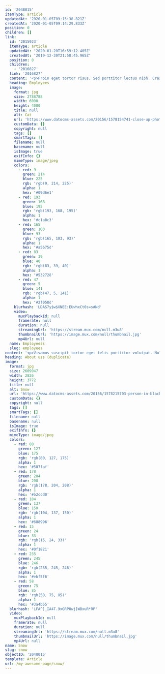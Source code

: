 ```yaml
---
id: '2048015'
itemType: article
updatedAt: '2020-01-05T09:15:38.821Z'
createdAt: '2020-01-05T09:14:29.833Z'
position: 0
children: []
link:
  id: '2015923'
  itemType: article
  updatedAt: '2020-01-20T16:59:12.405Z'
  createdAt: '2019-12-30T21:58:45.965Z'
  position: 0
  children:
    - '2016827'
  link: '2016827'
  content: '<p>Proin eget tortor risus. Sed porttitor lectus nibh. Cras ultricies ligula sed magna dictum porta. Curabitur arcu erat, accumsan id imperdiet et, porttitor at sem.</p><p>Curabitur arcu erat, accumsan id imperdiet et, porttitor at sem. Nulla quis lorem ut libero malesuada feugiat. Proin eget tortor risus. Nulla quis lorem ut libero malesuada feugiat.</p><p>Quisque velit nisi, pretium ut lacinia in, elementum id enim. Praesent sapien massa, convallis a pellentesque nec, egestas non nisi. Vivamus magna justo, lacinia eget consectetur sed, convallis at tellus. Quisque velit nisi, pretium ut lacinia in, elementum id enim.</p>'
  heading: Employees
  image:
    format: jpg
    size: 2788788
    width: 6000
    height: 4000
    title: null
    alt: Cat
    url: 'https://www.datocms-assets.com/20156/1578154741-close-up-photography-of-tabby-cat-looking-on-camera-843558.jpg'
    customData: {}
    copyright: null
    tags: []
    smartTags: []
    filename: null
    basename: null
    isImage: true
    exifInfo: {}
    mimeType: image/jpeg
    colors:
      - red: 9
        green: 214
        blue: 225
        rgb: 'rgb(9, 214, 225)'
        alpha: 1
        hex: '#09d6e1'
      - red: 193
        green: 168
        blue: 195
        rgb: 'rgb(193, 168, 195)'
        alpha: 1
        hex: '#c1a8c3'
      - red: 165
        green: 103
        blue: 93
        rgb: 'rgb(165, 103, 93)'
        alpha: 1
        hex: '#a5675d'
      - red: 83
        green: 39
        blue: 40
        rgb: 'rgb(83, 39, 40)'
        alpha: 1
        hex: '#532728'
      - red: 47
        green: 5
        blue: 141
        rgb: 'rgb(47, 5, 141)'
        alpha: 1
        hex: '#2f058d'
    blurhash: 'LDAS7y$w$XNEE:EUwhxCt0s=s#Nd'
    video:
      muxPlaybackId: null
      framerate: null
      duration: null
      streamingUrl: 'https://stream.mux.com/null.m3u8'
      thumbnailUrl: 'https://image.mux.com/null/thumbnail.jpg'
      mp4Url: null
  name: Employeess
  slug: employees
content: '<p>Vivamus suscipit tortor eget felis porttitor volutpat. Nulla porttitor accumsan tincidunt. Mauris blandit aliquet elit, eget tincidunt nibh pulvinar a. Proin eget tortor risus.</p><p>Curabitur arcu erat, accumsan id imperdiet et, porttitor at sem. Curabitur arcu erat, accumsan id imperdiet et, porttitor at sem. Sed porttitor lectus nibh. Cras ultricies ligula sed magna dictum porta.</p>'
heading: About uss (duplicate)
image:
  format: jpg
  size: 2609947
  width: 2826
  height: 3772
  title: null
  alt: Snow
  url: 'https://www.datocms-assets.com/20156/1578215703-person-in-black-jacket-walking-on-snow-covered-pathway-3494648.jpg'
  customData: {}
  copyright: null
  tags: []
  smartTags: []
  filename: null
  basename: null
  isImage: true
  exifInfo: {}
  mimeType: image/jpeg
  colors:
    - red: 80
      green: 127
      blue: 175
      rgb: 'rgb(80, 127, 175)'
      alpha: 1
      hex: '#507faf'
    - red: 178
      green: 204
      blue: 208
      rgb: 'rgb(178, 204, 208)'
      alpha: 1
      hex: '#b2ccd0'
    - red: 104
      green: 137
      blue: 150
      rgb: 'rgb(104, 137, 150)'
      alpha: 1
      hex: '#688996'
    - red: 15
      green: 24
      blue: 33
      rgb: 'rgb(15, 24, 33)'
      alpha: 1
      hex: '#0f1821'
    - red: 235
      green: 245
      blue: 246
      rgb: 'rgb(235, 245, 246)'
      alpha: 1
      hex: '#ebf5f6'
    - red: 58
      green: 75
      blue: 85
      rgb: 'rgb(58, 75, 85)'
      alpha: 1
      hex: '#3a4b55'
  blurhash: 'LFA^]_IA4T.9xGRP8wj[WBxuR*RP'
  video:
    muxPlaybackId: null
    framerate: null
    duration: null
    streamingUrl: 'https://stream.mux.com/null.m3u8'
    thumbnailUrl: 'https://image.mux.com/null/thumbnail.jpg'
    mp4Url: null
name: Snow
slug: snow
objectID: '2048015'
template: Article
url: /my-awesome-page/snow/
---
```


